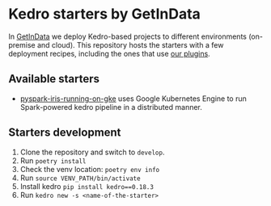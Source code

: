 # Kedro starters by GetInData

In [GetInData](https://getindata.com/) we deploy Kedro-based projects to different environments 
(on-premise and cloud). This repository hosts the starters with a few deployment recipes, including
the ones that use [our plugins](https://github.com/search?q=topic%3Akedro-plugin+org%3Agetindata+fork%3Atrue&type=repositories).

## Available starters

* [pyspark-iris-running-on-gke](getindata_kedro_starters/pyspark-iris-running-on-gke/README.md) uses Google Kubernetes Engine to run Spark-powered kedro pipeline in a distributed manner.

## Starters development

1. Clone the repository and switch to `develop`.
2. Run `poetry install`
3. Check the venv location: `poetry env info`
4. Run `source VENV_PATH/bin/activate`
5. Install kedro `pip install kedro==0.18.3`
6. Run `kedro new -s <name-of-the-starter>`
